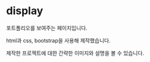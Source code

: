 # display
포트폴리오를 보여주는 페이지입니다.

html과 css, bootstrap을 사용해 제작했습니다.

제작한 프로젝트에 대한 간략한 이미지와 설명을 볼 수 있습니다.